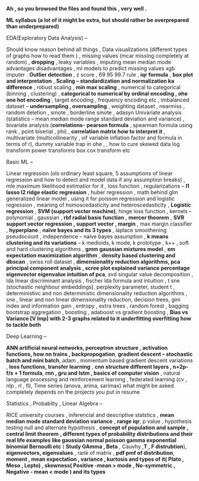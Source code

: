 **Ah , so you browsed the files and found this , very well .**

**ML syllabus (a lot of it might be extra, but should rather be overprepared than underprepared)**

EDA(Exploratory Data Analysis) –

Should know reason behind all things , Data visualizations (different types of graphs how to read them ) , missing values (mcar missing completely at random) 
, **dropping** , leaky variables , imputing mean median mode advantages disadvantages , ml models to predict missing values xgb imputer . **Outlier detection** , z score , 69 95 99.7 rule , **iqr formula** , 
**box plot and interpretation** , **Scaling – standardization and normalization ka difference** , robust scaling , **min max scaling** , numerical to categorical (binning , clustering) , 
**categorical to numerical by ordinal encoding , ohe one hot encoding** , target encoding , frequency encoding etc , imbalanced dataset – **undersampling , oversampling** , weighting dataset , nearmiss ,
random deletion , smote , borderline smote , adasyn 
Univariate analysis (statistics – mean median mode range standard deviation and variance) , bivariate analysis (**correlations**– **pearson formula** , spearman formula using rank , point biserial , phi) ,
**correlation matrix how to interpret it** , multivariate (multicollinearity , vif variable inflation factor and formula in terms of r), dummy variable trap in ohe ,
, how to cure skewed data log transform power transforms box cox transform etc 


Basic ML – 


Linear regression (ols ordinary least square, 5 assumptions of linear regression and how to detect and model data if any assumption breaks) , mle maximum likelihood estimatior for it , loss function ,
regularizations – **l1 lasso l2 ridge elastic regression** , huber regression , math behind glm generalized linear model , using it for poisson regression and logistic regression ,
meaning of homoscedasticity and heteroscedasticity , **Logistic regression** , **SVM (support vector machine)**, hinge loss function , kernels – polynomial , gaussian , **rbf radial basis function** ,
**mercer theorem** , **SVR support vector regression , support vector , margin** , max margin classifier , **hyperplane** , **naïve bayes and its 3 types** , laplace smoothening pseudocount ,
independence – naïve bayes assumption , **k means clustering and its variations** – k medioids, k mode, k prototype , k++ , soft and hard clustering algorithms , **gmm gaussian mixtures model** ,
**em expectation maximization algorithm** , **density based clustering and dbscan** , swiss roll dataset , **dimensionality reduction algorithms, pca principal component analysis , 
scree plot explained variance percentage eigenvector eigenvalue intuition of pca**, svd singular value decomposition , lda linear discriminant analysis , fischer lda formula and intuition ,
t sne (stochastic neighbour embeddings), perplexity parameter, student t , deterministivc and non deterministic dimensionality reduction algorithms , sne , linear and non linear dimensionality reduction, 
decision trees, gini index and information gain , entropy , extra trees , random forest , bagging bootstrap aggregation , boosting , adaboost vs gradient boosting , **Bias vs Variance [V Imp] with 2-3 graphs related to it underfitting overfitting how to tackle both** 


Deep Learning –

**ANN artificial neural networks, perceptron structure , activation functions, how nn trains , backpropogation**, **gradient descent – stochastic batch and mini batch**, adam ,
momentum based gradient descent variations , **loss functions, transfer learning** , **cnn structure different layers , n+2p-f/s + 1 formula**, **rnn , gru and lstm , basics of computer vision** 
, natural language processing and reinforcement learning , federated learning (cv , nlp , rl , fl), Time series (anova, arima, sarimax) 
what might be asked completely depends on the projects you put in resume 


Statistics , Probablity , Linear Algebra – 

RICE university courses , inferencial and descriptive statstics , **mean median mode standard deviation variance** , **range iqr**, p value , hypothesis testing null and alternate hypothesis , 
**concept of population and sample , central limit theorem** **, different types of probability distributions and their real life examples like gaussian normal poisson gamma exponential binomial Bernoulli etc** ( **Study GAmma , Beta** , Cauvhy  ,**T , F distrubtion**), 
**eigenvectors, eigenvalues** , rank of matrix , **pdf pmf of distribution**, **moment , mean expectation , variance , kurtosis and types of it( Plato , Meso , Lepto) , skewness( Positive -mean > mode , No-symmetric , Negative - mean < mode  ) and its types**
